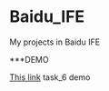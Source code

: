 # Baidu_IFE
My projects in Baidu IFE

***DEMO

[This link](http://htmlpreview.github.io/?https://github.com/ZZITE/Baidu_IFE/blob/master/task_6/task_6.html) task_6 demo
